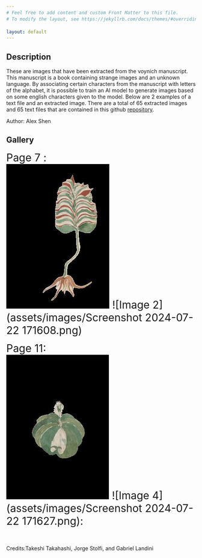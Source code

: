 ```yaml
---
# Feel free to add content and custom Front Matter to this file.
# To modify the layout, see https://jekyllrb.com/docs/themes/#overriding-theme-defaults

layout: default
---
```


## Description

These are images that have been extracted from the voynich manuscript. This manuscript is a book containing strange images and an unknown language. By associating certain characters from the manuscript with letters of the alphabet, it is possible to train an AI model to generate images based on some english characters given to the model.
Below are 2 examples of a text file and an extracted image. There are a total of 65 extracted images and 65 text files that are contained in this github [repository](https://github.com/MRLEMONHEAD1234/Voynich-Manuscript).

Author: Alex Shen

## Gallery
<span style="font-size: 2em;">Page 7 :<br>
![Image 1](assets/images/VoynichManuscript-007_plant.jpg)
![Image 2](assets/images/Screenshot 2024-07-22 171608.png)

<span style="font-size: 2em;">Page 11:<br>
![Image 3](assets/images/VoynichManuscript-011_plant.jpg)
![Image 4](assets/images/Screenshot 2024-07-22 171627.png):<br><br>
<span style="font-size: 0.5em;">Credits:Takeshi Takahashi, Jorge Stolfi, and Gabriel Landini

